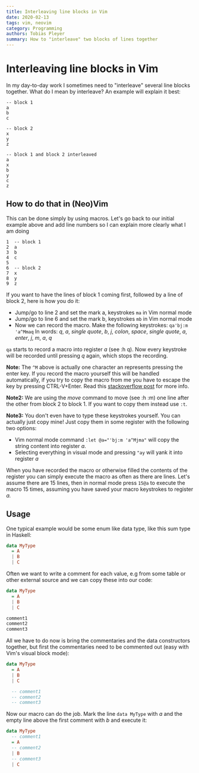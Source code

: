 ```yaml
---
title: Interleaving line blocks in Vim
date: 2020-02-13
tags: vim, neovim
category: Programming
authors: Tobias Pleyer
summary: How to "interleave" two blocks of lines together
---
```


# Interleaving line blocks in Vim

In my day-to-day work I sometimes need to "interleave" several line blocks
together.  What do I mean by interleave? An example will explain it best:

```
-- block 1
a
b
c

-- block 2
x
y
z

-- block 1 and block 2 interleaved
a
x
b
y
c
z
```

## How to do that in (Neo)Vim

This can be done simply by using macros. Let's go back to our initial example
above and add line numbers so I can explain more clearly what I am doing

```
1  -- block 1
2  a
3  b
4  c
5  
6  -- block 2
7  x
8  y
9  z
```

If you want to have the lines of block 1 coming first, followed by a line of
block 2, here is how you do it:

- Jump/go to line 2 and set the mark a, keystrokes `ma` in Vim normal mode
- Jump/go to line 6 and set the mark b, keystrokes `mb` in Vim normal mode
- Now we can record the macro. Make the following keystrokes: `qa'bj:m
  'a^Mmaq` In words: *q*, *a*, *single quote*, *b*, *j*, *colon*, *space*,
  *single quote*, *a*, *enter*, *j*, *m*, *a*, *q*

`qa` starts to record a macro into register *a* (see :h q). Now every keystroke
will be recorded until pressing *q* again, which stops the recording.

**Note:** The `^M` above is actually one character an represents pressing the
enter key. If you record the macro yourself this will be handled automatically,
if you try to copy the macro from me you have to escape the key by pressing
CTRL-V+Enter. Read this
[stackoverflow post](https://stackoverflow.com/questions/2943555/how-to-save-a-vim-macro-that-contains-escape-key-presses)
for more info.

**Note2:** We are using the *move* command to move (see :h :m) one line after
the other from block 2 to block 1. If you want to copy them instead use `:t`.

**Note3:** You don't even have to type these keystrokes yourself. You can
actually just copy mine! Just copy them in some register with the following two
options:

- Vim normal mode command `:let @a="'bj:m 'a^Mjma"` will copy the string
  content into register *a*.
- Selecting everything in visual mode and pressing `"ay` will yank it into
  register *a*

When you have recorded the macro or otherwise filled the contents of the
register you can simply execute the macro as often as there are lines. Let's
assume there are 15 lines, then in normal mode press `15@a` to execute the
macro 15 times, assuming you have saved your macro keystrokes to register *a.*

## Usage

One typical example would be some enum like data type, like this sum type in
Haskell:

```haskell
data MyType
  = A
  | B
  | C
```

Often we want to write a comment for each value, e.g from some table or other
external source and we can copy these into our code:

```haskell
data MyType
  = A
  | B
  | C

comment1
comment2
comment3
```

All we have to do now is bring the commentaries and the data constructors
together, but first the commentaries need to be commented out (easy with Vim's
visual block mode): 

```haskell
data MyType
  = A
  | B
  | C

  -- comment1
  -- comment2
  -- comment3
```

Now our macro can do the job. Mark the line `data MyType` with *a* and the
empty line above the first comment with *b* and execute it:

```haskell
data MyType
  -- comment1
  = A
  -- comment2
  | B
  -- comment3
  | C
```
